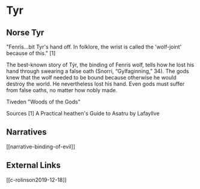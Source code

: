# Tyr

## Norse Tyr
"Fenris...bit Tyr's hand off. In folklore, the wrist is called the 'wolf-joint' because of this." [1]

The best-known story of Týr, the binding of Fenris wolf, tells how he lost his hand through swearing a false oath (Snorri, “Gylfaginning,” 34). The gods knew that the wolf needed to be bound because otherwise he would destroy the world. 
He nevertheless lost his hand. Even gods must suffer from false oaths, no matter how nobly made.


Tiveden "Woods of the Gods"

Sources
[1] A Practical heathen's Guide to Asatru by Lafayllve

## Narratives
[[narrative-binding-of-evil]]

## External Links
[[c-rolinson2019-12-18]]
